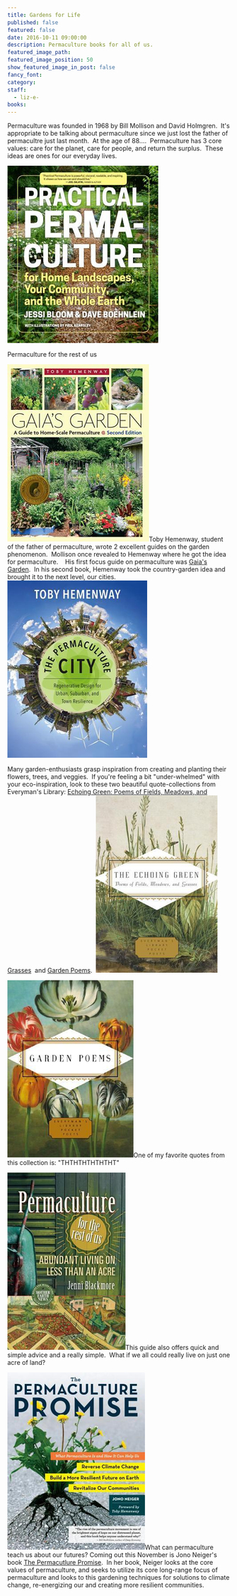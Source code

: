 ```yaml
---
title: Gardens for Life
published: false
featured: false
date: 2016-10-11 09:00:00
description: Permaculture books for all of us.
featured_image_path:
featured_image_position: 50
show_featured_image_in_post: false
fancy_font:
category:
staff:
  - liz-e-
books:
---
```



Permaculture was founded in 1968 by Bill Mollison and David Holmgren.&nbsp; It's appropriate to be talking about permaculture since we just lost the father of permacultre just last month.&nbsp; At the age of 88....&nbsp; Permaculture has 3 core values: care for the planet, care for people, and return the surplus.&nbsp; These ideas are ones for our everyday lives.&nbsp;

![](/uploads/versions/permaculture-city---x----341-400x---.jpg)

Permaculture for the rest of us

![](/uploads/versions/gaias-garden---x----320-400x---.jpg)Toby Hemenway, student of the father of permaculture, wrote 2 excellent guides on the garden phenomenon.&nbsp; Mollison once revealed to Hemenway where he got the idea for permaculture. &nbsp;&nbsp; His first focus guide on permaculture was <u>Gaia's Garden</u>.&nbsp; In his second book, Hemenway took the country-garden idea and brought it to the next level, our cities.&nbsp; ![](/uploads/versions/per---x----316-400x---.jpg)

Many garden-enthusiasts grasp inspiration from creating and planting their flowers, trees, and veggies.&nbsp; If you're feeling a bit "under-whelmed" with your eco-inspiration, look to these two beautiful quote-collections from Everyman's Library: <u>Echoing Green: Poems of Fields, Meadows, and Grasses</u>&nbsp; and <u>Garden Poems</u>.&nbsp; ![](/uploads/versions/echoing-green---x----275-400x---.jpg)

![](/uploads/versions/garden-poems---x----285-400x---.jpg)One of my favorite quotes from this collection is: "THTHTHTHTHTHT"

![](/uploads/versions/perma-for-rest-of-us---x----267-400x---.jpg)This guide also offers quick and simple advice and a really simple.&nbsp; What if we all could really live on just one acre of land? &nbsp;

![](/uploads/versions/perma-promise---x----311-400x---.jpg)What can permaculture teach us about our futures? Coming out this November is Jono Neiger's book <u>The Permacutlure Promise</u>.&nbsp; In her book, Neiger looks at the core values of permaculture, and seeks to utilize its core long-range focus of permaculture and looks to this gardening techniques for solutions to climate change, re-energizing our and creating more resilient communities.&nbsp;